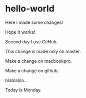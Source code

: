 # hello-world
Here i made some changes!

Hope it works!

Second day I use GitHub.

This change is made only on master.

Make a change on macbookpro.

Make a change on github.

blablabla...

Today is Monday.

